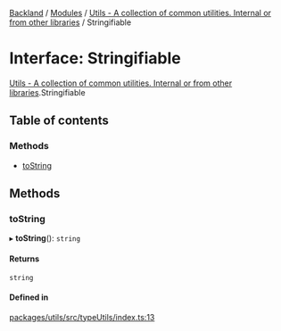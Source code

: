 [Backland](../README.md) / [Modules](../modules.md) / [Utils - A collection of common utilities. Internal or from other libraries](../modules/Utils___A_collection_of_common_utilities__Internal_or_from_other_libraries.md) / Stringifiable

# Interface: Stringifiable

[Utils - A collection of common utilities. Internal or from other libraries](../modules/Utils___A_collection_of_common_utilities__Internal_or_from_other_libraries.md).Stringifiable

## Table of contents

### Methods

- [toString](Utils___A_collection_of_common_utilities__Internal_or_from_other_libraries.Stringifiable.md#tostring)

## Methods

### toString

▸ **toString**(): `string`

#### Returns

`string`

#### Defined in

[packages/utils/src/typeUtils/index.ts:13](https://github.com/antoniopresto/darch/blob/c5cd1c8/packages/utils/src/typeUtils/index.ts#L13)
